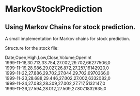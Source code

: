 # MarkovStockPrediction
## Using Markov Chains for stock prediction.


A small implementation for Markov chains for stock prediction. 

Structure for the stock file:

Date,Open,High,Low,Close,Volume,OpenInt  
1999-11-18,30.713,33.754,27.002,29.702,66277506,0  
1999-11-19,28.986,29.027,26.872,27.257,16142920,0  
1999-11-22,27.886,29.702,27.044,29.702,6970266,0  
1999-11-23,28.688,29.446,27.002,27.002,6332082,0  
1999-11-24,27.083,28.309,27.002,27.717,5132147,0  
1999-11-26,27.594,28.012,27.509,27.807,1832635,0  

